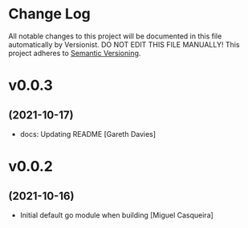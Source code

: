 # Change Log

All notable changes to this project will be documented in this file
automatically by Versionist. DO NOT EDIT THIS FILE MANUALLY!
This project adheres to [Semantic Versioning](http://semver.org/).

# v0.0.3
## (2021-10-17)

* docs: Updating README [Gareth Davies]

# v0.0.2
## (2021-10-16)

* Initial default go module when building [Miguel Casqueira]
